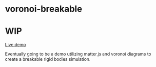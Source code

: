 voronoi-breakable
========================
# WIP
[Live demo](https://topaz1008.github.io/voronoi-breakable/)

Eventually going to be a demo utilizing matter.js and voronoi diagrams to create a breakable rigid bodies simulation.
